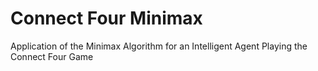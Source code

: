 Connect Four Minimax
====================

Application of the Minimax Algorithm for an Intelligent Agent Playing the Connect Four Game
